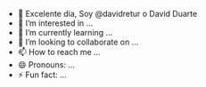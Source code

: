 - 👋 Excelente dia, Soy @davidretur o David Duarte
- 👀 I’m interested in ...
- 🌱 I’m currently learning ...
- 💞️ I’m looking to collaborate on ...
- 📫 How to reach me ...
- 😄 Pronouns: ...
- ⚡ Fun fact: ...

<!---
davidretur/davidretur is a ✨ special ✨ repository because its `README.md` (this file) appears on your GitHub profile.
You can click the Preview link to take a look at your changes.
--->
